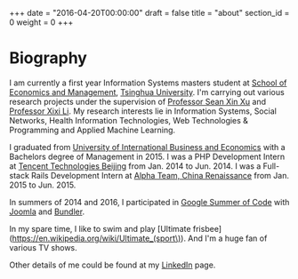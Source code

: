 +++
date = "2016-04-20T00:00:00"
draft = false
title = "about"
section_id = 0
weight = 0
+++

# Biography

I am currently a first year Information Systems masters student at [School of Economics and Management](http://www.sem.tsinghua.edu.cn), [Tsinghua University](http://www.tsinghua.edu.cn). I'm carrying out various research projects under the supervision of [Professor Sean Xin Xu](http://www.sem.tsinghua.edu.cn/en/xuxin) and [Professor Xixi Li](http://www.sem.tsinghua.edu.cn/en/lixixi). My research interests lie in Information Systems, Social Networks, Health Information Technologies, Web Technologies & Programming and Applied Machine Learning.

I graduated from [University of International Business and Economics](http://www.uibe.edu.cn) with a Bachelors degree of Management in 2015. I was a PHP Development Intern at [Tencent Technologies Beijing](http://www.tencent.com) from Jan. 2014 to Jun. 2014. I was a Full-stack Rails Development Intern at [Alpha Team, China Renaissance](http://alpha.huaxing.com/) from Jan. 2015 to Jun. 2015.

In summers of 2014 and 2016, I participated in [Google Summer of Code](https://summerofcode.withgoogle.com) with [Joomla](https://www.joomla.org) and [Bundler](https://bundler.io).

In my spare time, I like to swim and play [Ultimate frisbee](https://en.wikipedia.org/wiki/Ultimate_(sport\)). And I'm a huge fan of various TV shows.

Other details of me could be found at my [LinkedIn](https:////linkedin.com/in/zehanzhao) page.
